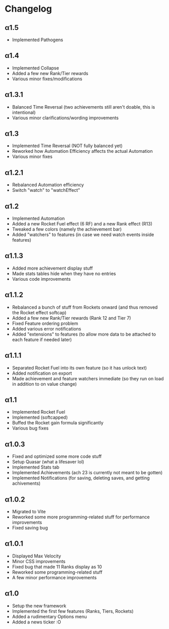 # Changelog

## α1.5

- Implemented Pathogens

## α1.4

- Implemented Collapse
- Added a few new Rank/Tier rewards
- Various minor fixes/modifications

## α1.3.1

- Balanced Time Reversal (two achievements still aren't doable, this is intentional)
- Various minor clarifications/wording improvements

## α1.3

- Implemented Time Reversal (NOT fully balanced yet)
- Reworked how Automation Efficiency affects the actual Automation
- Various minor fixes

## α1.2.1

- Rebalanced Automation efficiency
- Switch "watch" to "watchEffect"

## α1.2

- Implemented Automation
- Added a new Rocket Fuel effect (6 RF) and a new Rank effect (R13)
- Tweaked a few colors (namely the achievement bar)
- Added "watchers" to features (in case we need watch events inside features)

## α1.1.3

- Added more achievement display stuff
- Made stats tables hide when they have no entries
- Various code improvements

## α1.1.2

- Rebalanced a bunch of stuff from Rockets onward (and thus removed the Rocket effect softcap)
- Added a few new Rank/Tier rewards (Rank 12 and Tier 7)
- Fixed Feature ordering problem
- Added various error notifications
- Added "extensions" to features (to allow more data to be attached to each feature if needed later)

## α1.1.1

- Separated Rocket Fuel into its own feature (so it has unlock text)
- Added notification on export
- Made achievement and feature watchers immediate (so they run on load in addition to on value change)

## α1.1

- Implemented Rocket Fuel
- Implemented (softcapped)
- Buffed the Rocket gain formula significantly
- Various bug fixes

## α1.0.3

- Fixed and optimized some more code stuff
- Setup Quasar (what a lifesaver lol)
- Implemented Stats tab
- Implemented Achievements (ach 23 is currently not meant to be gotten)
- Implemented Notifications (for saving, deleting saves, and getting achivements)

## α1.0.2

- Migrated to Vite
- Reworked some more programming-related stuff for performance improvements
- Fixed saving bug

## α1.0.1

- Displayed Max Velocity
- Minor CSS improvements
- Fixed bug that made 11 Ranks display as 10
- Reworked some programming-related stuff
- A few minor performance improvements

## α1.0

- Setup the new framework
- Implemented the first few features (Ranks, Tiers, Rockets)
- Added a rudimentary Options menu
- Added a news ticker :O